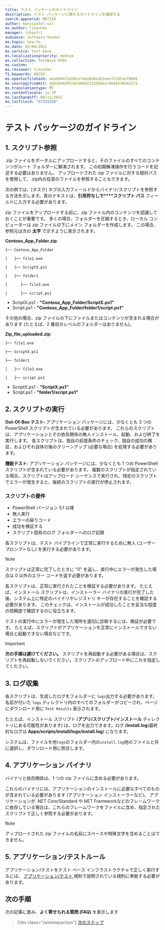 ```yaml
---
title: テスト パッケージのガイドライン
description: テスト パッケージに関するガイドラインを確認する
search.appverid: MET150
author: mansipatel-usl
ms.author: tinachen
manager: rshastri
audience: Software-Vendor
ms.topic: how-to
ms.date: 02/04/2022
ms.service: test-base
ms.localizationpriority: medium
ms.collection: TestBase-M365
ms.custom: ''
ms.reviewer: tinachen
f1.keywords: NOCSH
ms.openlocfilehash: eea9d04f2a50ce7a9a858a302eeef2c9feef8868
ms.sourcegitcommit: eb81b49205cbc66b021326b8e2c00a8336b4a2fa
ms.translationtype: MT
ms.contentlocale: ja-JP
ms.lasthandoff: 08/11/2022
ms.locfileid: "67315550"
---
```

# <a name="test-package-guidelines"></a>テスト パッケージのガイドライン

## <a name="1-script-referencing"></a>1. スクリプト参照

.zip ファイルをポータルにアップロードすると、そのファイルのすべてのコンテンツがルート フォルダーに解凍されます。 この初期解凍操作を行うコードを記述する必要はありません。 アップロードされた zip ファイルに対する相対パスを使用して、.zip内の任意のファイルを参照することもできます。

次の例では、[タスク] タブの入力フィールドからバイナリ/スクリプトを参照する方法を示します。青のテキストは、**引用符なしで****スクリプト パス** フィールドに入力する必要があります。

zip ファイルをアップロードする前に、zip ファイル内のコンテンツを認識しておくことが重要です。 多くの場合、フォルダーを圧縮するとき、ローカル コンピューターは zip ファイルの下にメイン フォルダーを作成します。 この場合、参照元は次の **太字** で示すように表示されます。

**Contoso_App_Folder.zip**:

```console
├── Contoso_App_Folder

│   ├── file1.exe

│   ├── ScriptX.ps1

│   ├── folder1

│      ├── file3.exe

│      ├── script.ps1
```

- ScriptX.ps1 - **"Contoso_App_Folder/ScriptX.ps1"**
- Script.ps1 - **"Contoso_App_Folder/folder1/script.ps1"**

その他の場合、zip ファイルの下にファイルまたはコンテンツが含まれる場合があります (たとえば、2 番目のレベルのフォルダーはありません)。

**Zip_file_uploaded.zip**:

```console
├── file1.exe

├── ScriptX.ps1

├── folder1

│   ├── file3.exe

│   ├── script.ps1
```

- ScriptX.ps1 - **"ScriptX.ps1"**
- Script.ps1 - **"folder1/script.ps1"**

## <a name="2-script-execution"></a>2. スクリプトの実行

**Out-Of-Box テスト:** アプリケーション パッケージには、少なくとも 3 つの PowerShell スクリプトが含まれている必要があります。 これらのスクリプトは、アプリケーションとその依存関係の無人インストール、起動、および終了を実行します。 各スクリプトは、独自の前提条件のチェック、独自の成功の検証、およびそれ自体の後のクリーンアップ (必要な場合) を処理する必要があります。

**機能テスト:** アプリケーション パッケージには、少なくとも 1 つの PowerShell スクリプトが含まれている必要があります。 複数のスクリプトが指定されている場合、スクリプトはアップロード シーケンスで実行され、特定のスクリプトでエラーが発生すると、後続のスクリプトの実行が停止されます。

### <a name="script-requirements"></a> スクリプトの要件

- PowerShell バージョン 5.1 以降
- 無人実行
- エラーの戻りコード
- 成功を検証する
- スクリプト固有のログ フォルダーへのログ記録

各スクリプトは、テスト パイプラインで正常に実行するために無人 (ユーザー プロンプトなし) を実行する必要があります。

> [!NOTE]
> スクリプトは正常に完了したときに "0" を返し、実行中にエラーが発生した場合は 0 以外のエラー コードを返す必要があります。

各スクリプトは、正常に実行されたことを検証する必要があります。 たとえば、インストール スクリプトは、インストーラー バイナリの実行が完了した後、システム上に特定のバイナリやレジストリ キーが存在することを確認する必要があります。 このチェックは、インストールが成功したことを妥当な程度の信頼度で確認するのに役立ちます。

テストの実行中にエラーが発生した場所を適切に診断するには、検証が必要です。 たとえば、スクリプトがアプリケーションを正常にインストールできない場合と起動できない場合などです。

> [!IMPORTANT]
> **次の手順は避けてください。** スクリプトを再起動する必要がある場合は、スクリプトを再起動しないでください。スクリプトのアップロード中にこれを指定してください。

## <a name="3-log-collection"></a>3. ログ収集

各スクリプトは、生成したログをフォルダーに `logs`出力する必要があります。 名前が付いた `logs` ディレクトリ内のすべてのフォルダーがコピーされ、ページにダウンロード用に `Test Results` 表示されます。

たとえば、インストール スクリプト (**アプリ/スクリプト/インストール** ディレクトリにある可能性があります) は、ログを出力できます。ログ **/install.log**(最終的なログは **Apps/scripts/install/logs/install.log**) になります。

システムは、ファイルを他`logs`のフォルダー内の`install.log`他のファイルと共に選択し、ダウンロード用に照合します。

## <a name="4-application-binaries"></a>4. アプリケーション バイナリ

バイナリと依存関係は、1 つの zip ファイルに含める必要があります。

これらのバイナリには、アプリケーションのインストールに必要なすべてのものが含まれている必要があります (アプリケーション インストーラーなど)。 アプリケーションが .NET Core/Standard や.NET Frameworkなどのフレームワークに依存している場合は、これらのフレームワークをファイルに含め、指定されたスクリプトで正しく参照する必要があります。

> [!NOTE]
> アップロードされた zip ファイルの名前にスペースや特殊文字を含めることはできません。

## <a name="5-applicationtest-rules"></a>5. アプリケーション/テストルール

アプリケーション/テストをテスト ベース インフラストラクチャで正しく実行するには、 [アプリケーション/テスト ](rules.md)規則で説明されている規則に準拠する必要があります。 

## <a name="next-steps"></a>次の手順

次の記事に進み、**よく寄せられる質問 (FAQ)** を表示します
> [!div class="nextstepaction"]
> [次のステップ](faq.md)
